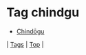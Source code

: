 <!--
title: Tag chindgu
date: 2020-06-28T15:26:59.131Z
tags:
-->
# Tag chindgu

 * [Chindōgu](70386050929.md)

| [Tags](tags.md) | [Top](index.md) |
